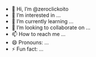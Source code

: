 - 👋 Hi, I’m @zeroclickoito
- 👀 I’m interested in ...
- 🌱 I’m currently learning ...
- 💞️ I’m looking to collaborate on ...
- 📫 How to reach me ...
- 😄 Pronouns: ...
- ⚡ Fun fact: ...

<!---
zeroclickoito/zeroclickoito is a ✨ special ✨ repository because its `README.md` (this file) appears on your GitHub profile.
You can click the Preview link to take a look at your changes.
--->
